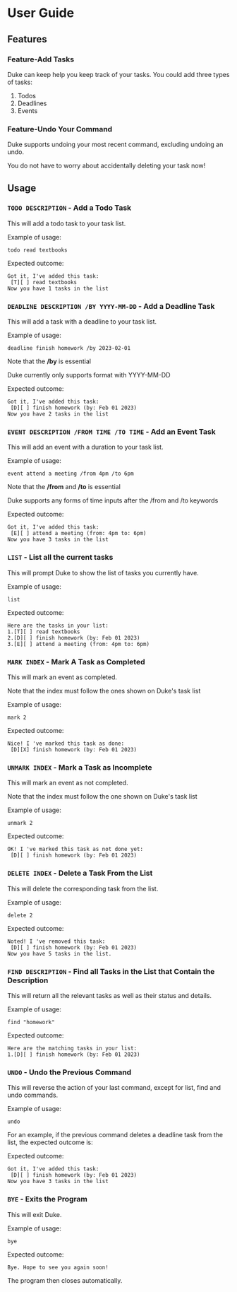 # User Guide

## Features 

### Feature-Add Tasks

Duke can keep help you keep track of your tasks.
You could add three types of tasks:
  1. Todos
  2. Deadlines
  3. Events
  
### Feature-Undo Your Command

Duke supports undoing your most recent command, excluding undoing an undo.

You do not have to worry about accidentally deleting your task now!


## Usage

### `TODO DESCRIPTION` - Add a Todo Task

This will add a todo task to your task list.

Example of usage: 

`todo read textbooks`

Expected outcome:

```
Got it, I've added this task:
 [T][ ] read textbooks
Now you have 1 tasks in the list
```

### `DEADLINE DESCRIPTION /BY YYYY-MM-DD` - Add a Deadline Task

This will add a task with a deadline to your task list.

Example of usage: 

`deadline finish homework /by 2023-02-01`

Note that the **/by** is essential

Duke currently only supports format with YYYY-MM-DD

Expected outcome:

```
Got it, I've added this task:
 [D][ ] finish homework (by: Feb 01 2023)
Now you have 2 tasks in the list
```

### `EVENT DESCRIPTION /FROM TIME /TO TIME` - Add an Event Task

This will add an event with a duration to your task list.

Example of usage: 

`event attend a meeting /from 4pm /to 6pm`

Note that the **/from** and **/to** is essential

Duke supports any forms of time inputs after the /from and /to keywords

Expected outcome:

```
Got it, I've added this task:
 [E][ ] attend a meeting (from: 4pm to: 6pm)
Now you have 3 tasks in the list
```

### `LIST` - List all the current tasks

This will prompt Duke to show the list of tasks you currently have.

Example of usage: 

`list`

Expected outcome:

```
Here are the tasks in your list:
1.[T][ ] read textbooks
2.[D][ ] finish homework (by: Feb 01 2023)
3.[E][ ] attend a meeting (from: 4pm to: 6pm)
```

### `MARK INDEX` - Mark A Task as Completed

This will mark an event as completed.

Note that the index must follow the ones shown on Duke's task list

Example of usage: 

`mark 2`

Expected outcome:

```
Nice! I 've marked this task as done:
 [D][X] finish homework (by: Feb 01 2023)
```

### `UNMARK INDEX` - Mark a Task as Incomplete

This will mark an event as not completed.

Note that the index must follow the one shown on Duke's task list

Example of usage: 

`unmark 2`

Expected outcome:

```
OK! I 've marked this task as not done yet:
 [D][ ] finish homework (by: Feb 01 2023)
```

### `DELETE INDEX` - Delete a Task From the List

This will delete the corresponding task from the list.

Example of usage: 

`delete 2`

Expected outcome:

```
Noted! I 've removed this task:
 [D][ ] finish homework (by: Feb 01 2023)
Now you have 5 tasks in the list.
```

### `FIND DESCRIPTION` - Find all Tasks in the List that Contain the Description

This will return all the relevant tasks as well as their status and details.

Example of usage: 

`find "homework"`

Expected outcome:

```
Here are the matching tasks in your list:
1.[D][ ] finish homework (by: Feb 01 2023)
```

### `UNDO` - Undo the Previous Command

This will reverse the action of your last command, except for list, find and undo commands.

Example of usage: 

`undo`

For an example, if the previous command deletes a deadline task from the list, the expected outcome is:

Expected outcome:

```
Got it, I've added this task:
 [D][ ] finish homework (by: Feb 01 2023)
Now you have 3 tasks in the list
```

### `BYE` - Exits the Program

This will exit Duke.

Example of usage: 

`bye`

Expected outcome:

```
Bye. Hope to see you again soon!
```

The program then closes automatically.
